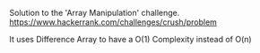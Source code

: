 Solution to the 'Array Manipulation' challenge.
https://www.hackerrank.com/challenges/crush/problem

It uses Difference Array to have a O(1) Complexity instead of O(n)